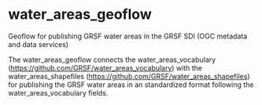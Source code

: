 # water_areas_geoflow
Geoflow for publishing GRSF water areas in the GRSF SDI (OGC metadata and data services)

The water_areas_geoflow connects the water_areas_vocabulary (https://github.com/GRSF/water_areas_vocabulary) with the water_areas_shapefiles (https://github.com/GRSF/water_areas_shapefiles) for publishing the GRSF water areas in an standardized format following the water_areas_vocabulary fields.
